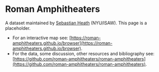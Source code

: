 # Roman Amphitheaters

A dataset maintained by [Sebastian Heath](https://isaw.nyu.edu/people/faculty/isaw-faculty/sebastian-heath) (NYU/ISAW). This page is a placeholder.

* For an interactive map see: [https://roman-amphitheaters.github.io/browser](https://roman-amphitheaters.github.io/browser).
* For the data, some discussion, other resources and bibliography see: [https://github.com/roman-amphitheaters/roman-amphitheaters](https://github.com/roman-amphitheaters/roman-amphitheaters).
